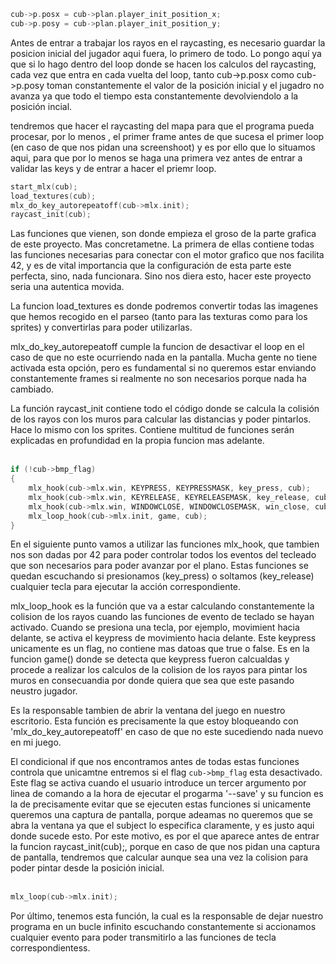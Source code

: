 ```c
cub->p.posx = cub->plan.player_init_position_x;
cub->p.posy = cub->plan.player_init_position_y;
```
Antes de entrar a trabajar los rayos en el raycasting, es necesario guardar la posicion inicial del jugador aqui fuera, lo primero de todo. Lo pongo aquí ya que si lo hago dentro del loop donde se hacen los calculos del raycasting, cada vez que entra en cada vuelta del loop, tanto cub->p.posx como cub->p.posy toman constantemente el valor de la posición inicial y el jugadro no avanza ya que todo el tiempo esta constantemente devolviendolo a la posición incial.



tendremos que hacer el raycasting del mapa para que el programa pueda procesar, por lo menos , el primer frame antes de que sucesa el primer loop (en caso de que nos pidan una screenshoot) y es por ello que lo situamos aqui, para que por lo menos se haga una primera vez antes de entrar a validar las keys y de entrar a hacer el priemr loop.
<br>

```c
start_mlx(cub);
load_textures(cub);
mlx_do_key_autorepeatoff(cub->mlx.init);
raycast_init(cub);
```
Las funciones que vienen, son donde empieza el groso de la parte grafica de este proyecto. Mas concretametne. La primera de ellas contiene todas las funciones necesarias para conectar con el motor grafico que nos facilita 42, y es de vital importancia que la configuración de esta parte este perfecta, sino, nada funcionara. Sino nos diera esto, hacer este proyecto seria una autentica movida.

La funcion load_textures es donde podremos convertir todas las imagenes que hemos recogido en el parseo (tanto para las texturas como para los sprites) y convertirlas para poder utilizarlas.

mlx_do_key_autorepeatoff cumple la funcion de desactivar el loop en el caso de que no este ocurriendo nada en la pantalla. Mucha gente no tiene activada esta opción, pero es fundamental si no queremos estar enviando constantemente frames si realmente no son necesarios porque nada ha cambiado.

La función raycast_init contiene todo el código donde se calcula la colisión de los rayos con los muros para calcular las distancias y poder pintarlos. Hace lo mismo con los sprites.
Contiene multitud de funciones serán explicadas en profundidad en la propia funcion mas adelante.
<br><br>

```c
if (!cub->bmp_flag)
{
	mlx_hook(cub->mlx.win, KEYPRESS, KEYPRESSMASK, key_press, cub);
	mlx_hook(cub->mlx.win, KEYRELEASE, KEYRELEASEMASK, key_release, cub);
	mlx_hook(cub->mlx.win, WINDOWCLOSE, WINDOWCLOSEMASK, win_close, cub);
	mlx_loop_hook(cub->mlx.init, game, cub);
}
```

En el siguiente punto vamos a utilizar las funciones mlx_hook, que tambien nos son dadas por 42 para poder controlar todos los eventos del tecleado que son necesarios para poder avanzar por el plano. Estas funciones se quedan escuchando si presionamos (key_press) o soltamos (key_release) cualquier tecla para ejecutar la acción correspondiente.

mlx_loop_hook es la función que va a estar calculando constantemente la colision de los rayos cuando las funciones de evento de teclado se hayan activado. Cuando se presiona una tecla, por ejemplo, movimient hacia delante, se activa el keypress de movimiento hacia delante. Este keypress unicamente es un flag, no contiene mas datoas que true o false. Es en la funcion game() donde se detecta que keypress fueron calcualdas y procede a realizar los calculos de la colision de los rayos para pintar los muros en consecuandia por donde quiera que sea que este pasando neustro jugador.

 Es la responsable tambien de abrir la ventana del juego en nuestro escritorio.
Esta función es precisamente la que estoy bloqueando con 'mlx_do_key_autorepeatoff' en caso de que no este sucediendo nada nuevo en mi juego.

El condicional if que nos encontramos antes de todas estas funciones controla que unicamtne entremos si el flag `cub->bmp_flag` esta desactivado. Este flag se activa cuando el usuario introduce un tercer argumento por linea de comando a la hora de ejecutar el progarma '--save' y su funcion es la de precisamente evitar que se ejecuten estas funciones si unicamente queremos una captura de pantalla, porque adeamas no queremos que se abra la ventana ya que el subject lo especifica claramente, y es justo aqui donde sucede esto. Por este motivo, es por el que aparece antes de entrar la funcion raycast_init(cub);, porque en caso de que nos pidan una captura de pantalla, tendremos que calcular aunque sea una vez la colision para poder pintar desde la posición inicial.
<br><br>

```c
mlx_loop(cub->mlx.init);
```
Por último, tenemos esta función, la cual es la responsable de dejar nuestro programa en un bucle infinito escuchando constantemente si accionamos cualquier evento para poder transmitirlo a las funciones de tecla correspondientess.

